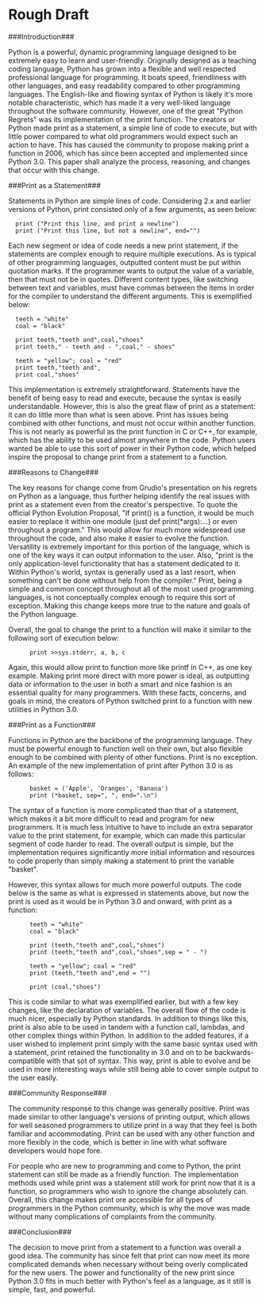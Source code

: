 Rough Draft
===========

###Introduction###

Python is a powerful, dynamic programming language designed to be extremely easy to learn and user-friendly. 
Originally designed as a teaching coding language, Python has grown into a flexible and well respected professional
language for programming. It boats speed, friendliness with other languages, and easy readability compared to other programming languages.
The English-like and flowing syntax of Python is likely it's more notable characteristic, which has made 
it a very well-liked language throughout the software community. However, one of the great "Python Regrets" was its 
implementation of the print function. The creators or Python made print as a statement, a simple line of code to
execute, but with little power compared to what old programmers would expect such an action to have. This has caused 
the community to propose making print a function in 2006, which has since been accepted and implemented since 
Python 3.0. This paper shall analyze the process, reasoning, and changes that occur with this change.

###Print as a Statement###

Statements in Python are simple lines of code. Considering 2.x and earlier versions of Python, print consisted only 
of a few arguments, as seen below:

      print ("Print this line, and print a newline")
      print ("Print this line, but not a newline", end="")

Each new segment or idea of code needs a new print statement, if the statements are complex enough to require multiple executions. 
As is typical of other programming languages, outputted content must be put within quotation marks. If the programmer 
wants to output the value of a variable, then that must not be in quotes. Different content types, 
like switching between text and variables, must have commas between the items in order for the compiler to understand the different arguments. 
This is exemplified below:

      teeth = "white"
      coal = "black"

      print teeth,"teeth and",coal,"shoes"
      print teeth," - teeth and - ",coal," - shoes"

      teeth = "yellow"; coal = "red"
      print teeth,"teeth and",
      print coal,"shoes"

This implementation is extremely straightforward. Statements have the benefit of being easy to read and execute, 
because the syntax is easily understandable. However, this is also the great flaw of print as a statement: it can 
do little more than what is seen above. Print has issues being combined with other functions, and must not occur 
within another function. This is not nearly as powerful as the print function in C or C++, for example, which has the 
ability to be used almost anywhere in the code. Python users wanted be able to use this sort of power in their 
Python code, which helped inspire the proposal to change print from a statement to a function.

###Reasons to Change###

The key reasons for change come from Grudio's presentation on his regrets on Python as a language, thus further
helping identify the real issues with print as a statement even from the creator's perspective.
To quote the official Python Evolution Proposal, "If print() is a function, it would be much easier to replace it within 
one module (just def print(*args):...) or even throughout a program." This would allow for much more widespread use 
throughout the code, and also make it easier to evolve the function. Versatility is extremely important for this portion of the 
language, which is one of the key ways it can output information to the user. Also, "print is the only application-level 
functionality that has a statement dedicated to it. Within Python's world, syntax is generally used as a last resort, 
when something can't be done without help from the compiler." Print, being a simple and common concept throughout all of 
the most used programming languages, is not conceptually complex enough to require this sort of exception. 
Making this change keeps more true to the nature and goals of the Python language.

Overall, the goal to change the print to a function will make it similar to the following sort of execution below:

          print >>sys.stderr, a, b, c
          
Again, this would allow print to function more like printf in C++, as one key example. Making print more direct with 
more power is ideal, as outputting data or information to the user in both a smart and nice fashion is an essential 
quality for many programmers. With these facts, concerns, and goals in mind, the creators of Python switched print 
to a function with new utilities in Python 3.0.

###Print as a Function###

Functions in Python are the backbone of the programming language. They must be powerful enough to function well on their own, 
but also flexible enough to be combined with plenty of other functions. Print is no exception. An example of the 
new implementation of print after Python 3.0 is as follows:

          basket = ('Apple', 'Oranges', 'Banana')
          print (*basket, sep=", ", end=".\n")
          
The syntax of a function is more complicated than that of a statement, which makes it a bit more difficult to read 
and program for new programmers. It is much less intuitive to have to include an extra separator value to the print statement, 
for example, which can made this particular segment of code harder to read. The overall output is simple, but the
implementation requires significantly more initial information and resources to code properly than simply making a statement 
to print the variable "basket".

However, this syntax allows for much more powerful outputs. The code below is the same as what is expressed in statements 
above, but now the print is used as it would be in Python 3.0 and onward, with print as a function:

          teeth = "white"
          coal = "black"

          print (teeth,"teeth and",coal,"shoes")
          print (teeth,"teeth and",coal,"shoes",sep = " - ")

          teeth = "yellow"; coal = "red"
          print (teeth,"teeth and",end = "")
          
          print (coal,"shoes")
          
This is code similar to what was exemplified earlier, but with a few key changes, like the declaration of variables. 
The overall flow of the code is much nicer, especially by Python standards. In addition to things like this, print is 
also able to be used in tandem with a function call, lambdas, and other complex things within Python. In addition to the 
added features, if a user wished to implement print simply with the same basic syntax used with a statement, print 
retained the functionality in 3.0 and on to be backwards-compatible with that sot of syntax. This way, print is able 
to evolve and be used in more interesting ways while still being able to cover simple output to the user easily.
          
###Community Response###

The community response to this change was generally positive. Print was made similar to other language's versions of 
printing output, which allows for well seasoned programmers to utilize print in a way that they feel is both familiar 
and accommodating. Print can be used with any other function and more flexibly in the code, which is better in line with 
what software developers would hope fore.

For people who are new to programming and come to Python, the print statement can still be made as a friendly function. 
The implementation methods used while print was a statement still work for print now that it is a function, so 
programmers who wish to ignore the change absolutely can. Overall, this change makes print ore accessible for all types 
of programmers in the Python community, which is why the move was made without many complications of complaints from 
the community.

###Conclusion###

The decision to move print from a statement to a function was overall a good idea. The community has since felt that print can now 
meet its more complicated demands when necessary without being overly complicated for the new users. The power and functionality 
of the new print since Python 3.0 fits in much better with Python's feel as a language, as it still is simple, fast, and powerful. 
